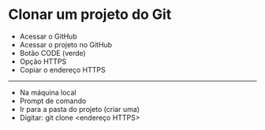 # Clonar um projeto do Git

- Acessar o GitHub
- Acessar o projeto no GitHub
- Botão CODE (verde)
- Opção HTTPS
- Copiar o endereço HTTPS

<hr>

- Na máquina local
- Prompt de comando
- Ir para a pasta do projeto (criar uma)
- Digitar: git clone <endereço HTTPS>
